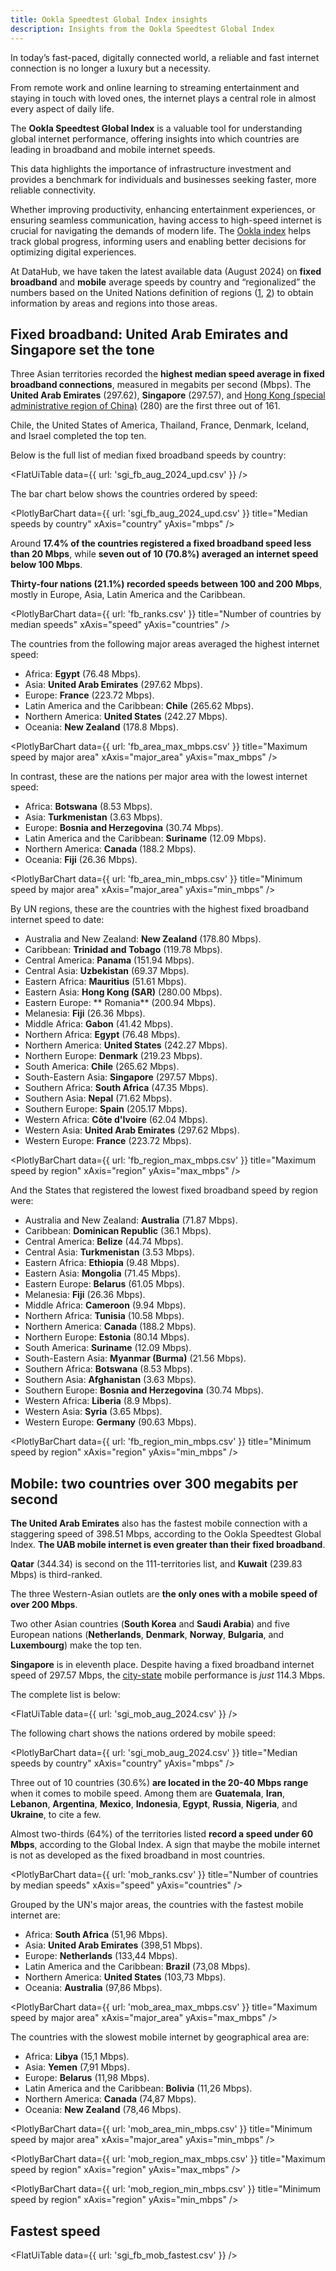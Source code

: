 ```yaml
---
title: Ookla Speedtest Global Index insights
description: Insights from the Ookla Speedtest Global Index
---
```


In today’s fast-paced, digitally connected world, a reliable and fast internet connection is no longer a luxury but a necessity. 

From remote work and online learning to streaming entertainment and staying in touch with loved ones, the internet plays a central role in almost every aspect of daily life. 

The **Ookla Speedtest Global Index** is a valuable tool for understanding global internet performance, offering insights into which countries are leading in broadband and mobile internet speeds. 

This data highlights the importance of infrastructure investment and provides a benchmark for individuals and businesses seeking faster, more reliable connectivity.

Whether improving productivity, enhancing entertainment experiences, or ensuring seamless communication, having access to high-speed internet is crucial for navigating the demands of modern life. The [Ookla index](https://www.speedtest.net/global-index) helps track global progress, informing users and enabling better decisions for optimizing digital experiences.

At DataHub, we have taken the latest available data (August 2024) on **fixed broadband** and **mobile** average speeds by country and “regionalized” the numbers based on the United Nations definition of regions ([1](https://population.un.org/wpp/DefinitionOfRegions/), [2](https://esa.un.org/MigFlows/Definition%20of%20regions.pdf)) to obtain information by areas and regions into those areas.

## Fixed broadband: United Arab Emirates and Singapore set the tone

Three Asian territories recorded the **highest median speed average in fixed broadband connections**, measured in megabits per second (Mbps). The **United Arab Emirates** (297.62), **Singapore** (297.57), and [Hong Kong (special administrative region of China)](https://www.britannica.com/story/is-hong-kong-a-country) (280) are the first three out of 161. 

Chile, the United States of America, Thailand, France, Denmark, Iceland, and Israel completed the top ten.

Below is the full list of median fixed broadband speeds by country:

<FlatUiTable
  data={{
    url: 'sgi_fb_aug_2024_upd.csv'
  }}
 />

The bar chart below shows the countries ordered by speed:

<PlotlyBarChart
  data={{
    url: 'sgi_fb_aug_2024_upd.csv'
  }}
  title="Median speeds by country"
  xAxis="country"
  yAxis="mbps"
/>

Around **17.4% of the countries registered a fixed broadband speed less than 20 Mbps**, while **seven out of 10 (70.8%) averaged an internet speed below 100 Mbps**.

**Thirty-four nations (21.1%) recorded speeds between 100 and 200 Mbps**, mostly in Europe, Asia, Latin America and the Caribbean.

<PlotlyBarChart
  data={{
    url: 'fb_ranks.csv'
  }}
  title="Number of countries by median speeds"
  xAxis="speed"
  yAxis="countries"
/>

The countries from the following major areas averaged the highest internet speed:

- Africa: **Egypt** (76.48 Mbps).
- Asia: **United Arab Emirates** (297.62 Mbps).
- Europe: **France** (223.72 Mbps).
- Latin America and the Caribbean: **Chile** (265.62 Mbps).
- Northern America: **United States** (242.27 Mbps).
- Oceania: **New Zealand** (178.8 Mbps).

<PlotlyBarChart
  data={{
    url: 'fb_area_max_mbps.csv'
  }}
  title="Maximum speed by major area"
  xAxis="major_area"
  yAxis="max_mbps"
/> 

In contrast, these are the nations per major area with the lowest internet speed:

- Africa: **Botswana** (8.53 Mbps).
- Asia: **Turkmenistan** (3.63 Mbps).
- Europe: **Bosnia and Herzegovina** (30.74 Mbps).
- Latin America and the Caribbean: **Suriname** (12.09 Mbps).
- Northern America: **Canada** (188.2 Mbps).
- Oceania: **Fiji** (26.36 Mbps).

<PlotlyBarChart
  data={{
    url: 'fb_area_min_mbps.csv'
  }}
  title="Minimum speed by major area"
  xAxis="major_area"
  yAxis="min_mbps"
/>

By UN regions, these are the countries with the highest fixed broadband internet speed to date:

- Australia and New Zealand: **New Zealand** (178.80 Mbps).
- Caribbean: **Trinidad and Tobago** (119.78 Mbps).
- Central America: **Panama** (151.94 Mbps).
- Central Asia: **Uzbekistan** (69.37 Mbps).
- Eastern Africa: **Mauritius** (51.61 Mbps).
- Eastern Asia: **Hong Kong (SAR)** (280.00 Mbps).
- Eastern Europe: ** Romania** (200.94 Mbps).
- Melanesia: **Fiji** (26.36 Mbps).
- Middle Africa: **Gabon** (41.42 Mbps).
- Northern Africa: **Egypt** (76.48 Mbps).
- Northern America: **United States** (242.27 Mbps).
- Northern Europe: **Denmark** (219.23 Mbps).
- South America: **Chile** (265.62 Mbps).
- South-Eastern Asia: **Singapore** (297.57 Mbps).
- Southern Africa: **South Africa** (47.35 Mbps).
- Southern Asia: **Nepal** (71.62 Mbps).
- Southern Europe: **Spain** (205.17 Mbps).
- Western Africa: **Côte d'Ivoire** (62.04 Mbps).
- Western Asia: **United Arab Emirates** (297.62 Mbps).
- Western Europe: **France** (223.72 Mbps).

<PlotlyBarChart
  data={{
    url: 'fb_region_max_mbps.csv'
  }}
  title="Maximum speed by region"
  xAxis="region"
  yAxis="max_mbps"
/>

And the States that registered the lowest fixed broadband speed by region were:

- Australia and New Zealand: **Australia** (71.87 Mbps).
- Caribbean: **Dominican Republic** (36.1 Mbps).
- Central America: **Belize** (44.74 Mbps).
- Central Asia: **Turkmenistan** (3.53 Mbps).
- Eastern Africa: **Ethiopia** (9.48 Mbps).
- Eastern Asia: **Mongolia** (71.45 Mbps).
- Eastern Europe: **Belarus** (61.05 Mbps).
- Melanesia: **Fiji** (26.36 Mbps).
- Middle Africa: **Cameroon** (9.94 Mbps).
- Northern Africa: **Tunisia** (10.58 Mbps).
- Northern America: **Canada** (188.2 Mbps).
- Northern Europe: **Estonia** (80.14 Mbps).
- South America: **Suriname** (12.09 Mbps).
- South-Eastern Asia: **Myanmar (Burma)** (21.56 Mbps).
- Southern Africa: **Botswana** (8.53 Mbps).
- Southern Asia: **Afghanistan** (3.63 Mbps).
- Southern Europe: **Bosnia and Herzegovina** (30.74 Mbps).
- Western Africa: **Liberia** (8.9 Mbps).
- Western Asia: **Syria** (3.65 Mbps).
- Western Europe: **Germany** (90.63 Mbps).
   
<PlotlyBarChart
  data={{
    url: 'fb_region_min_mbps.csv'
  }}
  title="Minimum speed by region"
  xAxis="region"
  yAxis="min_mbps"
/> 

## Mobile: two countries over 300 megabits per second

**The United Arab Emirates** also has the fastest mobile connection with a staggering speed of 398.51 Mbps, according to the Ookla Speedtest Global Index. **The UAB mobile internet is even greater than their fixed broadband**. 

**Qatar** (344.34) is second on the 111-territories list, and **Kuwait** (239.83 Mbps) is third-ranked. 

The three Western-Asian outlets are **the only ones with a mobile speed of over 200 Mbps**.

Two other Asian countries (**South Korea** and **Saudi Arabia**) and five European nations (**Netherlands**, **Denmark**, **Norway**, **Bulgaria**, and **Luxembourg**) make the top ten.

**Singapore** is in eleventh place. Despite having a fixed broadband internet speed of 297.57 Mbps, the [city-state](https://www.britannica.com/place/Singapore) mobile performance is *just* 114.3 Mbps.

The complete list is below:

<FlatUiTable
  data={{
    url: 'sgi_mob_aug_2024.csv'
  }}
 />

The following chart shows the nations ordered by mobile speed: 

<PlotlyBarChart
  data={{
    url: 'sgi_mob_aug_2024.csv'
  }}
  title="Median speeds by country"
  xAxis="country"
  yAxis="mbps"
/> 

Three out of 10 countries (30.6%) **are located in the 20-40 Mbps range** when it comes to mobile speed. Among them are **Guatemala**, **Iran**, **Lebanon**, **Argentina**, **Mexico**, **Indonesia**, **Egypt**, **Russia**, **Nigeria**, and **Ukraine**, to cite a few.

Almost two-thirds (64%) of the territories listed **record a speed under 60 Mbps**, according to the Global Index. A sign that maybe the mobile internet is not as developed as the fixed broadband in most countries.
 
<PlotlyBarChart
  data={{
    url: 'mob_ranks.csv'
  }}
  title="Number of countries by median speeds"
  xAxis="speed"
  yAxis="countries"
/>

Grouped by the UN's major areas, the countries with the fastest mobile internet are:

- Africa: **South Africa** (51,96 Mbps).
- Asia: **United Arab Emirates** (398,51 Mbps).
- Europe: **Netherlands** (133,44 Mbps).
- Latin America and the Caribbean: **Brazil** (73,08 Mbps).
- Northern America: **United States** (103,73 Mbps).
- Oceania: **Australia** (97,86 Mbps).

<PlotlyBarChart
  data={{
    url: 'mob_area_max_mbps.csv'
  }}
  title="Maximum speed by major area"
  xAxis="major_area"
  yAxis="max_mbps"
/> 

The countries with the slowest mobile internet by geographical area are:

- Africa: **Libya** (15,1 Mbps).
- Asia: **Yemen** (7,91 Mbps).
- Europe: **Belarus** (11,98 Mbps).
- Latin America and the Caribbean: **Bolivia** (11,26 Mbps).
- Northern America: **Canada** (74,87 Mbps).
- Oceania: **New Zealand** (78,46 Mbps).

<PlotlyBarChart
  data={{
    url: 'mob_area_min_mbps.csv'
  }}
  title="Minimum speed by major area"
  xAxis="major_area"
  yAxis="min_mbps"
/>

<PlotlyBarChart
  data={{
    url: 'mob_region_max_mbps.csv'
  }}
  title="Maximum speed by region"
  xAxis="region"
  yAxis="max_mbps"
/> 

<PlotlyBarChart
  data={{
    url: 'mob_region_min_mbps.csv'
  }}
  title="Minimum speed by region"
  xAxis="region"
  yAxis="min_mbps"
/> 

## Fastest speed

<FlatUiTable
  data={{
    url: 'sgi_fb_mob_fastest.csv'
  }}
 /> 
